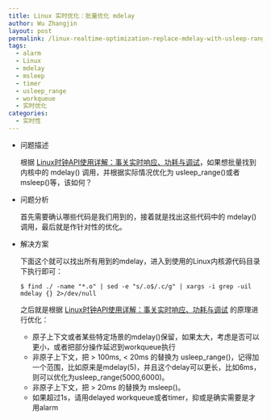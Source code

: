 ```yaml
---
title: Linux 实时优化：批量优化 mdelay
author: Wu Zhangjin
layout: post
permalink: /linux-realtime-optimization-replace-mdelay-with-usleep-range-or-msleep/
tags:
  - alarm
  - Linux
  - mdelay
  - msleep
  - timer
  - usleep_range
  - workqueue
  - 实时优化
categories:
  - 实时性
---
```

  * 问题描述

    根据 [Linux时钟API使用详解：事关实时响应、功耗与调试][1]，如果想批量找到内核中的 mdelay() 调用，并根据实际情况优化为 usleep_range()或者msleep()等，该如何？

  * 问题分析

    首先需要确认哪些代码是我们用到的，接着就是找出这些代码中的 mdelay() 调用，最后就是作针对性的优化。

  * 解决方案

    下面这个就可以找出所有用到的mdelay，进入到使用的Linux内核源代码目录下执行即可：

        $ find ./ -name "*.o" | sed -e "s/.o$/.c/g" | xargs -i grep -uil mdelay {} 2>/dev/null


    之后就是根据 [Linux时钟API使用详解：事关实时响应、功耗与调试][1] 的原理进行优化：

      * 原子上下文或者某些特定场景的mdelay()保留，如果太大，考虑是否可以更小，或者把部分操作延迟到workqueue执行
      * 非原子上下文，把 > 100ms, < 20ms 的替换为 usleep\_range()，记得加一个范围，比如原来是mdelay(5)，并且这个delay可以更长，比如6ms，则可以优化为usleep\_range(5000,6000)。
      * 非原子上下文，把 > 20ms 的替换为 msleep()。
      * 如果超过1s，请用delayed workqueue或者timer，抑或是确实需要是才用alarm




 [1]: /the-usage-of-linux-time-api/
